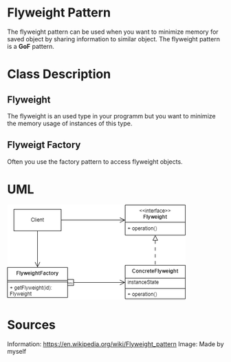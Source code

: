 # Flyweight Pattern

The flyweight pattern can be used when you want to minimize memory for saved 
object by sharing information to similar object. The flyweight pattern is a 
**GoF** pattern. 

# Class Description

## Flyweight

The flyweight is an used type in your programm but you want to minimize the
memory usage of instances of this type.

## Flyweigt Factory

Often you use the factory pattern to access flyweight objects. 

# UML

![UML](../../../resource/Flyweight_UML.png)

# Sources

Information: https://en.wikipedia.org/wiki/Flyweight_pattern 
Image: Made by myself 